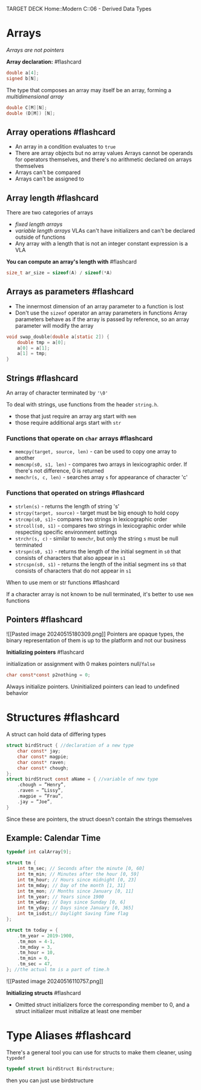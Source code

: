 TARGET DECK
Home::Modern C::06 - Derived Data Types

# Arrays 
*Arrays are not pointers*


**Array declaration:** #flashcard
```C
double a[4];
signed b[N];
```
The type that composes an array may itself be an array, forming a *multidimensional array*
```C
double C[M][N];
double (D[M]) [N];
```
<!--ID: 1715965219895-->

## Array operations #flashcard

- An array in a condition evaluates to `true`
- There are array objects but no array values
		Arrays cannot be operands for operators themselves, and there's no arithmetic declared on arrays themselves
- Arrays can't be compared
- Arrays can't be assigned to
<!--ID: 1715965219900-->

## Array length #flashcard
There are two categories of arrays
- *fixed length arrays*
- *variable length arrays*
VLAs can't have initializers and can't be declared outside of functions
- Any array with a length that is not an integer constant expression is a VLA
<!--ID: 1715965219905-->


**You can compute an array's length with** #flashcard

```C
size_t ar_size = sizeof(A) / sizeof(*A)
```
<!--ID: 1715965219909-->

## Arrays as parameters #flashcard 

- The innermost dimension of an array parameter to a function is lost
- Don't use the `sizeof` operator an array parameters in functions
Array parameters behave as if the array is passed by reference, so an array parameter will modify the array
```C
void swap_double(double a[static 2]) {
	double tmp = a[0];
	a[0] = a[1];
	a[1] = tmp;
}
```
<!--ID: 1715965219913-->

## Strings #flashcard 

An array of character terminated by `'\0'`
<!--ID: 1715965219917-->


To deal with strings, use functions from the header `string.h`.
- those that just require an array arg start with `mem`
- those require additional args start with `str`

### Functions that operate on `char` arrays #flashcard 

- `memcpy(target, source, len)` - can be used to copy one array to another
- `memcmp(s0, s1, len)` - compares two arrays in lexicographic order. If there's not difference, 0 is returned
- `memchr(s, c, len)` - searches array `s` for appearance of character 'c'
<!--ID: 1715965219922-->

### Functions that operated on strings #flashcard 

- `strlen(s)` - returns the length of string 's'
- `strcpy(target, source)` - target must be big enough to hold copy
- `strcmp(s0, s1)`- compares two strings in lexicographic order
- `strcoll(s0, s1)` - compares two strings in lexicographic order while respecting specific environment settings
- `strchr(s, c)` - similar to `memchr`, but only the string `s` must be null terminated
- `strspn(s0, s1)` - returns the length of the initial segment in `s0` that consists of characters that also appear in `s1`
- `strcspn(s0, s1)` - returns the length of the initial segment ins `s0` that consists of characters that do not appear in `s1`
<!--ID: 1715965219926-->


When to use mem or str functions #flashcard 

If a character array is not known to be null terminated, it's better to use `mem` functions
<!--ID: 1715965219930-->

## Pointers #flashcard 

![[Pasted image 20240515180309.png]]
Pointers are opaque types, the binary representation of them is up to the platform and not our business
<!--ID: 1715965219935-->


**Initializing pointers** #flashcard 

initialization or assignment with 0 makes pointers null/`false`
```C
char const*const p2nothing = 0;
```
Always initialize pointers. Uninitialized pointers can lead to undefined behavior
<!--ID: 1715965219939-->

# Structures #flashcard 

A struct can hold data of differing types
```C
struct birdStruct { //declaration of a new type
	char const* jay; 
	char const* magpie; 
	char const* raven; 
	char const* chough; 
};
struct birdStruct const aName = { //variable of new type
	.chough = ”Henry”,
	.raven = ”Lissy”,
	.magpie = ”Frau”,
	.jay = ”Joe”,
}
```
Since these are pointers, the struct doesn't contain the strings themselves
<!--ID: 1715965219943-->

## Example: Calendar Time
```C
typedef int calArray[9];

struct tm {
	int tm_sec; // Seconds after the minute [0, 60]
	int tm_min; // Minutes after the hour [0, 59]
	int tm_hour; // Hours since midnight [0, 23]
	int tm_mday; // Day of the month [1, 31]
	int tm_mon; // Months since January [0, 11]
	int tm_year; // Years since 1900
	int tm_wday; // Days since Sunday [0, 6]
	int tm_yday; // Days since January [0, 365]
	int tm_isdst;// Daylight Saving Time flag
};

struct tm today = {
	.tm_year = 2019-1900,
	.tm_mon = 4-1,
	.tm_mday = 3,
	.tm_hour = 10,
	.tm_min = 0,
	.tm_sec = 47,
}; //the actual tm is a part of time.h
```

![[Pasted image 20240516110757.png]]

**Initializing structs** #flashcard 

- Omitted struct initializers force the corresponding member to 0, and a struct initializer must initialize at least one member
<!--ID: 1715965219948-->

# Type Aliases #flashcard 


There's a general tool you can use for structs to make them cleaner, using `typedef`
```C
typedef struct birdStruct Birdstructure;
```
then you can just use birdstructure
<!--ID: 1715965219952-->



